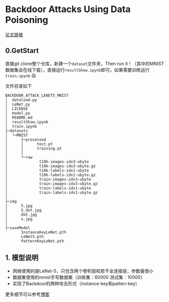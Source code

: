 # Backdoor Attacks Using Data Poisoning

[论文链接](https://arxiv.org/abs/1712.05526)

## 0.GetStart

直接git clone整个仓库，新建一个`dataset`文件夹，Then run it！（其中的MNIST数据集会在线下载），直接运行`resultShow.ipynb`即可，如果需要训练运行`train.ipynb` :yum: 

文件目录如下

~~~
BACKDOOR_ATTACK_LENET5_MNIST
│  dataload.py
│  LeNet.py
│  LICENSE
│  model.py
│  README.md
│  resultShow.ipynb
│  train.ipynb
├─datasets
│  └─MNIST
│      ├─processed
│      │      test.pt
│      │      training.pt
│      │
│      └─raw
│              t10k-images-idx3-ubyte
│              t10k-images-idx3-ubyte.gz
│              t10k-labels-idx1-ubyte
│              t10k-labels-idx1-ubyte.gz
│              train-images-idx3-ubyte
│              train-images-idx3-ubyte.gz
│              train-labels-idx1-ubyte
│              train-labels-idx1-ubyte.gz
│
├─img
│      5.jpg
│      5_dot.jpg
│      dot.jpg
│      x.jpg
│
├─saveModel
       InstanceKeyLeNet.pth
       LeNet5.pth
       PatternKeyLeNet.pth
~~~

## 1. 模型说明

* 网络使用的是LeNet-5，只包含两个卷积层和若干全连接层，参数量很小
* 数据集使用的mnist手写数据集（训练集：60000  测试集：10000）
* 实现了Backdoor的两种攻击形式（instance-key和patten-key）

更多细节可以参考[博客]()